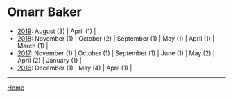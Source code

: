 # Omarr Baker

  * [2019](./omarr-baker-2019.md): 
      August (3) | 
      April (1) | 
  * [2018](./omarr-baker-2018.md): 
      November (1) | 
      October (2) | 
      September (1) | 
      May (1) | 
      April (1) | 
      March (1) | 
  * [2017](./omarr-baker-2017.md): 
      November (1) | 
      October (1) | 
      September (1) | 
      June (1) | 
      May (2) | 
      April (2) | 
      January (1) | 
  * [2016](./omarr-baker-2016.md): 
      December (1) | 
      May (4) | 
      April (1) | 

----

[Home](../)

